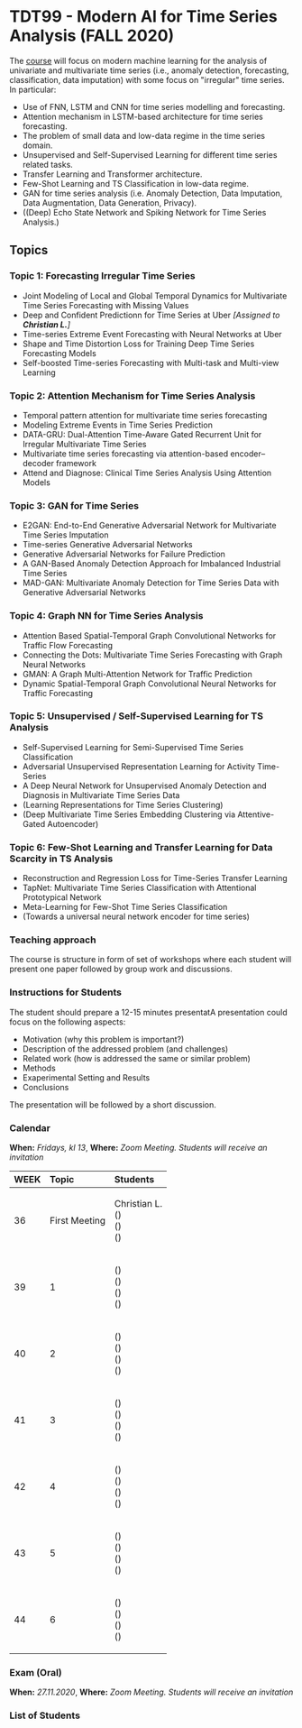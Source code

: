 # TDT99 - Modern AI for Time Series Analysis (FALL 2020)

The [course](https://innsida.ntnu.no/wiki/-/wiki/Norsk/TDT99+-+Modern+Machine+Learning+for+Time+Series+Analysis) will focus on modern machine learning for the analysis of univariate and multivariate time series (i.e., anomaly detection, forecasting, classification, data imputation) with some focus on "irregular" time series. In particular:

- Use of FNN, LSTM and CNN for time series modelling and forecasting.
- Attention mechanism in LSTM-based architecture for time series forecasting.
- The problem of small data and low-data regime in the time series domain.
- Unsupervised and Self-Supervised Learning for different time series related tasks.
- Transfer Learning and Transformer architecture.
- Few-Shot Learning and TS Classification in low-data regime.
- GAN for time series analysis (i.e. Anomaly Detection, Data Imputation, Data Augmentation, Data Generation, Privacy).
- ((Deep) Echo State Network and Spiking Network for Time Series Analysis.)

## Topics

### Topic 1: Forecasting Irregular Time Series
- Joint Modeling of Local and Global Temporal Dynamics for Multivariate Time Series Forecasting with Missing Values
- Deep and Confident Predictionn for Time Series at Uber *[Assigned to **Christian L.**]*
- Time-series Extreme Event Forecasting with Neural Networks at Uber
- Shape and Time Distortion Loss for Training Deep Time Series Forecasting Models
- Self-boosted Time-series Forecasting with Multi-task and Multi-view Learning

### Topic 2: Attention Mechanism for Time Series Analysis
- Temporal pattern attention for multivariate time series forecasting
- Modeling Extreme Events in Time Series Prediction
- DATA-GRU: Dual-Attention Time-Aware Gated Recurrent Unit for Irregular Multivariate Time Series
- Multivariate time series forecasting via attention-based encoder–decoder framework
- Attend and Diagnose: Clinical Time Series Analysis Using Attention Models

### Topic 3: GAN for Time Series
- E2GAN: End-to-End Generative Adversarial Network for Multivariate Time Series Imputation
- Time-series Generative Adversarial Networks 
- Generative Adversarial Networks for Failure Prediction
- A GAN-Based Anomaly Detection Approach for Imbalanced Industrial Time Series
- MAD-GAN: Multivariate Anomaly Detection for Time Series Data with Generative Adversarial Networks

### Topic 4: Graph NN for Time Series Analysis
- Attention Based Spatial-Temporal Graph Convolutional Networks for Traffic Flow Forecasting
- Connecting the Dots: Multivariate Time Series Forecasting with Graph Neural Networks
- GMAN: A Graph Multi-Attention Network for Traffic Prediction
- Dynamic Spatial-Temporal Graph Convolutional Neural Networks for Traffic Forecasting

### Topic 5: Unsupervised / Self-Supervised Learning for TS Analysis
- Self-Supervised Learning for Semi-Supervised Time Series Classification
- Adversarial Unsupervised Representation Learning for Activity Time-Series
- A Deep Neural Network for Unsupervised Anomaly Detection and Diagnosis in Multivariate Time Series Data
- (Learning Representations for Time Series Clustering)
- (Deep Multivariate Time Series Embedding Clustering via Attentive-Gated Autoencoder)

### Topic 6: Few-Shot Learning and Transfer Learning for Data Scarcity in TS Analysis
- Reconstruction and Regression Loss for Time-Series Transfer Learning
- TapNet: Multivariate Time Series Classification with Attentional Prototypical Network
- Meta-Learning for Few-Shot Time Series Classification
- (Towards a universal neural network encoder for time series)

### Teaching approach
The course is structure in form of set of workshops where each student will present one paper followed by group work and discussions.

### Instructions for Students
The student should prepare a 12-15 minutes presentatA presentation could focus on the following aspects:
- Motivation (why this problem is important?)
- Description of the addressed problem (and challenges)
- Related work (how is addressed the same or similar problem)
- Methods
- Exaperimental Setting and Results
- Conclusions

The presentation will be followed by a short discussion.

### Calendar

**When:** *Fridays, kl 13*, **Where:** *Zoom Meeting. Students will receive an invitation*

| WEEK | Topic | Students |
|:----------|:----------|:----------|
| 36       | First Meeting | <p> Christian L. <br> () <br> () <br> () </p>|
| 39       | 1 | <p> () <br> () <br> () <br> () </p>|
| 40       | 2 | <p> () <br> () <br> () <br> () </p>|
| 41       | 3 | <p> () <br> () <br> () <br> () </p>|
| 42       | 4 | <p> () <br> () <br> () <br> () </p>|
| 43       | 5 | <p> () <br> () <br> () <br> () </p>|
| 44       | 6 | <p> () <br> () <br> () <br> () </p>|

### Exam (Oral)

**When:** *27.11.2020*, **Where:** *Zoom Meeting. Students will receive an invitation*

### List of Students
